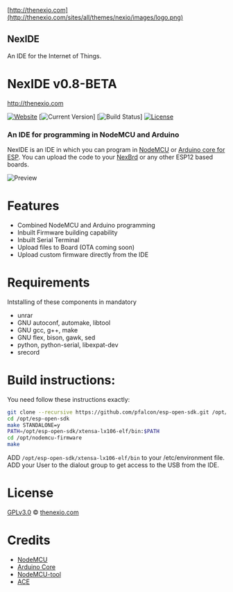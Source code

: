 [http://thenexio.com](http://thenexio.com/sites/all/themes/nexio/images/logo.png)
## NexIDE
An IDE for the Internet of Things.

# **NexIDE v0.8-BETA** #
http://thenexio.com

[![Website](https://img.shields.io/badge/website-NexIO-blue.svg)](http://thenexio.com)
[![Current Version](https://img.shields.io/badge/version-0.8--BETA-yellow.svg)]
[![Build Status](https://img.shields.io/badge/build-Passing-green.svg)]
[![License](https://img.shields.io/badge/license-GPLv3.0-blue.svg)](https://github.com/nodemcu/nodemcu-firmware/blob/master/LICENSE)

### An IDE for programming in NodeMCU and Arduino

NexIDE is an IDE in which you can program in [NodeMCU](https://github.com/nodemcu/nodemcu-firmware) or [Arduino core for ESP](https://github.com/esp8266/Arduino).
You can upload the code to your [NexBrd](http://thenexio.com/nexbrd) or any other ESP12 based boards.

![Preview](http://thenexio.com/sites/all/themes/nexio/images/NexIDE_1.png)


# Features

- Combined NodeMCU and Arduino programming
- Inbuilt Firmware building capability
- Inbuilt Serial Terminal
- Upload files to Board (OTA coming soon)
- Upload custom firmware directly from the IDE

# Requirements
  Intstalling of these components in mandatory
  - unrar
  - GNU autoconf, automake, libtool
  - GNU gcc, g++, make
  - GNU flex, bison, gawk, sed
  - python, python-serial, libexpat-dev
  - srecord

# Build instructions:
You need follow these instructions exactly:
```sh
git clone --recursive https://github.com/pfalcon/esp-open-sdk.git /opt/esp-open-sdk
cd /opt/esp-open-sdk
make STANDALONE=y
PATH=/opt/esp-open-sdk/xtensa-lx106-elf/bin:$PATH
cd /opt/nodemcu-firmware
make
```
ADD ```/opt/esp-open-sdk/xtensa-lx106-elf/bin``` to your /etc/environment file.
ADD your User to the dialout group to get access to the USB from the IDE.

# License

[GPLv3.0](https://github.com/rgujju/nexide/blob/master/LICENSE) © [thenexio.com](http://thenexio.com/)

# Credits
- [NodeMCU](https://github.com/nodemcu/nodemcu-firmware)
- [Arduino Core](https://github.com/esp8266/Arduino)
- [NodeMCU-tool](https://github.com/andidittrich/NodeMCU-Tool)
- [ACE](https://ace.c9.io/#nav=about)
